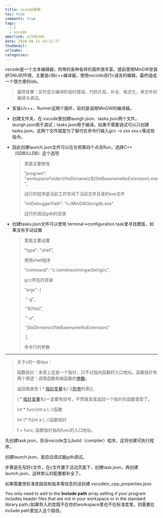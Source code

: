 ```yaml
---
title: vscode使用
toc: true
comments: true
tags:
  - C
  - vscode
abbrlink: a2598390
date: 2020-08-12 14:12:27
thumbnail:
urlname:
categories:
---
```


vscode是一个文本编辑器，附带的各种各样的插件很丰富。提前使用MinGW安装好GNU的环境，主要是c和c++编译器，使用vscode进行c语言的编辑，最终组成一个很方便的ide。

> 最终效果：实时显示编译阶段的错误、代码片段、补全、格式化、单文件的编译与调试。

- 安装c/c++、Runner这两个插件，目的是调用MinGW的编译器。

- 创建文件夹，在.vscode里创建laungh.json、tasks.json两个文件。laungh.json用于调试；tasks.json用于编译。如果不需要调试可以只创建tasks.json。这两个文件就是为了替代在命令行输入gcc -o xxx xxx.c等这些指令。

- 因此创建launch.json文件可以在左侧第四个点击Run，选择C++ （GDB/LLDB）这个选项

  > 里面主要修改
  >
  > 
  >
  > "program": "${workspaceFolder}/${fileDirname}/${fileBasenameNoExtension}.exe",
  >
  > 运行的程序是当前工作空间下当前文件目录的exe文件
  >
  > 
  >
  > "miDebuggerPath": "c:/MinGW/bin/gdb.exe"
  >
  > 运行的调试gdb的目录

- 创建tasks.json文件可以使用 terminal->configuration task里寻找模版，如果没有手动设置

  > 里面主要设置
  >
  > 
  >
  > "type": "shell",
  >
  > 使用shell程序
  >
  > 
  >
  > "command": "c:/windows/mingw/bin/gcc",
  >
  > gcc所在的目录
  >
  > 
  >
  > "args": [
  >
  > ​                "-g",
  >
  > ​                "${file}",
  >
  > ​                "-o",
  >
  > ​                "${fileDirname}/${fileBasenameNoExtension}"
  >
  > ​            ],
  >
  > 命令行的参数

-----

>关于c的一些tips：
>
>函数指针：本质上还是一个指针，只不过指向函数的入口地址。函数指针有两个用途：调用函数和做函数的[参数](https://baike.baidu.com/item/参数/5934974)。
>
>返回值类型 ( * [指针变量](https://baike.baidu.com/item/指针变量)名) ([[形参](https://baike.baidu.com/item/形参)列表]);
>
>( * [指针变量](https://baike.baidu.com/item/指针变量)名)一定要有括号，不然就变成返回一个指针的函数类型了。
>
>int * func(int a );  //函数
>
>Int (* f)(int a ); //函数指针
>
>f = func; 函数指针指向func的入口地址。

先创建task.json，告诉vscode怎么build（compiler）程序，这将创建可执行程序。

创建launch.json，是启动调试器gdb调试。

步骤是先写好c文件，在c文件置于活动页面下，创建task.json，再创建launch.json，这样默认的配置都补全了。

如果需要改标准库路径和版本等信息的话创建.vscode\c_cpp_properties.json

You only need to add to the **Include path** array setting if your program includes header files that are not in your workspace or in the standard library path./如果导入的库既不在你的workspace里也不在标准库里，则需要在include path里加入这个路径。

